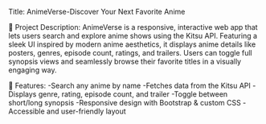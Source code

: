 Title: AnimeVerse-Discover Your Next Favorite Anime

📝 Project Description:
AnimeVerse is a responsive, interactive web app that lets users search and explore anime shows using the Kitsu API. Featuring a sleek UI inspired by modern anime aesthetics, it displays anime details like posters, genres, episode count, ratings, and trailers. Users can toggle full synopsis views and seamlessly browse their favorite titles in a visually engaging way.

🔧 Features:
-Search any anime by name
-Fetches data from the Kitsu API
-Displays genre, rating, episode count, and trailer
-Toggle between short/long synopsis
-Responsive design with Bootstrap & custom CSS
-Accessible and user-friendly layout
